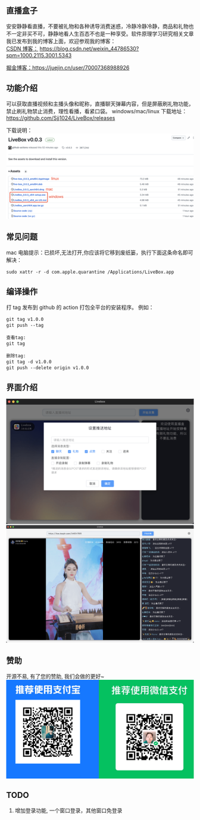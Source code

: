 ## 直播盒子

安安静静看直播，不要被礼物和各种诱导消费迷惑，冷静冷静冷静，商品和礼物也不一定非买不可，静静地看人生百态不也是一种享受。软件原理学习研究相关文章我已发布到我的博客上面，欢迎参观我的博客：  
[CSDN 博客：](https://blog.csdn.net/weixin_44786530?spm=1000.2115.3001.5343) https://blog.csdn.net/weixin_44786530?spm=1000.2115.3001.5343

[掘金博客：](https://juejin.cn/user/70007368988926)https://juejin.cn/user/70007368988926

## 功能介绍

可以获取直播视频和主播头像和昵称，直播聊天弹幕内容，但是屏蔽刷礼物功能，禁止刷礼物禁止消费，理性看播，看紧口袋。
windows/mac/linux 下载地址：https://github.com/Sjj1024/LiveBox/releases

下载说明：
![alt text](./analysis/down.png)

## 常见问题

mac 电脑提示：已损坏,无法打开,你应该将它移到废纸篓，执行下面这条命名即可解决：

```
sudo xattr -r -d com.apple.quarantine /Applications/LiveBox.app
```

## 编译操作

打 tag 发布到 github 的 action 打包全平台的安装程序。
例如：

```
git tag v1.0.0
git push --tag

查看tag:
git tag

删除tag:
git tag -d v1.0.0
git push --delete origin v1.0.0
```

## 界面介绍

![alt text](./analysis/image-6.png)
![alt text](./analysis/image-7.png)

## 赞助

开源不易, 有了您的赞助, 我们会做的更好~
![alt text](./analysis/pay.png)

## TODO

1. 增加登录功能, 一个窗口登录，其他窗口免登录

